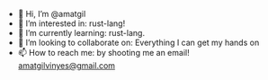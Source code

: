 - 👋 Hi, I’m @amatgil 
- 👀 I’m interested in: rust-lang!
- 🌱 I’m currently learning: rust-lang.
- 💞️ I’m looking to collaborate on: Everything I can get my hands on
- 📫 How to reach me: by shooting me an email! amatgilvinyes@gmail.com

<!---
amatgil/amatgil is a ✨ special ✨ repository because its `README.md` (this file) appears on your GitHub profile.
You can click the Preview link to take a look at your changes.
--->

